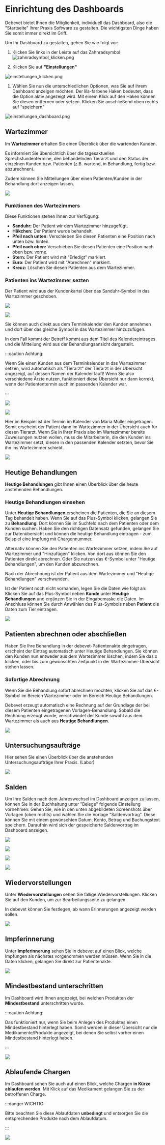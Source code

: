 # Einrichtung des Dashboards

Debevet bietet Ihnen die Möglichkeit, individuell das Dashboard, also die "Startseite" Ihrer Praxis Software zu gestalten. Die wichtigsten Dinge haben Sie somit immer direkt im Griff.

Um Ihr Dashboard zu gestalten, gehen Sie wie folgt vor:

1. Klicken Sie links in der Leiste auf das Zahnradsymbol   
![zahnradsymbol_klicken.png](../../static/img/dashboard/zahnradsymbol_klicken.png)
   

2. Klicken Sie auf **"Einstellungen"**    

![einstellungen_klicken.png](../../static/img/dashboard/einstellungen_klicken.png)


1. Wählen Sie nun die unterschiedlichen Optionen, was Sie auf ihrem Dashboard anzeigen möchten. Der lila-farbene Haken
bedeutet, dass die Option aktiv angezeigt wird. Mit einem Klick auf den Haken können Sie diesen entfernen oder setzen.
Klicken Sie anschließend oben rechts auf "speichern"     

![einstellungen_dashboard.png](../../static/img/dashboard/einstellungen_dashboard.png)

## Wartezimmer

Im **Wartezimmer** erhalten Sie einen Überblick über die wartenden Kunden.  

Es informiert Sie übersichtlich über die tagesaktuellen Sprechstundentermine, den behandelnden Tierarzt und den Status 
der einzelnen Kunden bzw. Patienten (z.B. wartend, in Behandlung, fertig bzw. abzurechnen).  

Zudem können Sie Mitteilungen über einen Patienten/Kunden in der Behandlung dort anzeigen lassen.  

![](../../static/img/dashboard/dashboard_wartezimmer1.png)  

### Funktionen des Wartezimmers  

Diese Funktionen stehen Ihnen zur Verfügung:

* **Sanduhr:** Der Patient wir dem Wartezimmer hinzugefügt.
* **Häkchen:** Der Patient wurde behandelt.
* **Pfeil nach unten:** Verschieben Sie diesen Patienten eine Position nach unten bzw. hinten.
* **Pfeil nach oben:** Verschieben Sie diesen Patienten eine Position nach oben bzw. vorne.
* **Stern:** Der Patient wird mit "Erledigt" markiert.
* **Euro:** Der Patient wird mit "Abrechnen" markiert.
* **Kreuz:** Löschen Sie diesen Patienten aus dem Wartezimmer.

### Patienten ins Wartezimmer sezten

Der Patient wird aus der Kundenkartei über das Sanduhr-Symbol in das Wartezimmer geschoben.  

![](../../static/img/dashboard/dashboard_wartezimmer1.png)  

![](../../static/img/dashboard/dashboard_ins_wartezimmer2.png)  


Sie können auch direkt aus dem Terminkalender den Kunden annehmen und dort über das gleiche Symbol in das Wartezimmer hinzuzufügen.

In dem Fall kommt der Betreff kommt aus dem Titel des Kalendereintrages und die Mitteilung wird aus der Behandlungsansicht dargestellt.

:::caution Achtung:  

Wenn Sie einen Kunden aus dem Terminkalender in das Wartezimmer setzen, wird automatisch als "Tierarzt" der Tierarzt in der Übersicht 
angezeigt, auf dessen Namen der Kalender läuft! Wenn Sie also verschiedene Ärzte nutzen, funktioniert diese Übersicht nur dann korrekt,
wenn der Patiententermin auch im passenden Kalender war.  

:::  

![](../../static/img/dashboard/wartezimmer_aus_kalender.png)  

![](../../static/img/dashboard/wartezimmer_aus_kalender2.png)

Hier im Beispiel ist der Termin im Kalender von Maria Müller eingetragen. Somit erscheint der Patient dann im Wartezimmer in der Übersicht auch
für diesen Tierarzt. Wenn Sie in Ihrer Praxis also im Wartezimmer bereits Zuweisungen nutzen wollen, muss die Mitarbeiterin, die den Kunden ins Wartezimmer
setzt, diesen in den passenden Kalender setzten, bevor Sie ihn ins Wartezimmer schiebt.  

![](../../static/img/dashboard/wartezimmer_aus_kalender3.png)

## Heutige Behandlungen 

**Heutige Behandlungen** gibt Ihnen einen Überblick über die heute anstehenden Behandlungen.

### Heutige Behandlungen einsehen  

Unter **Heutige Behandlungen** erscheinen die Patienten, die Sie an diesem Tag behandelt haben. Wenn Sie auf das Plus-Symbol klicken, gelangen Sie zu **Behandlung**. 
Dort können Sie im Suchfeld nach dem Patienten oder dem Kunden suchen. Haben Sie den richtigen Datensatz gefunden, gelangen Sie zur Datenübersicht und können die heutige Behandlung
eintragen - zum Beispiel eine Impfung mit Chargennummer.

Alternativ können Sie den Patienten ins Wartezimmer setzen, indem Sie auf Wartezimmer und "Hinzufügen" klicken. Von dort aus können Sie den Patienten direkt abrechnen. 
Oder Sie nutzen das €-Symbol unter "Heutige Behandlungen", um den Kunden abzurechnen.

Nach der Abrechnung ist der Patient aus dem Wartezimmer und "Heutige Behandlungen" verschwunden.

Ist der Patient noch nicht vorhanden, legen Sie die Daten wie folgt an:   
Klicken Sie auf das Plus-Symbol neben **Kunde** unter **Heutige Behandlungen** und ergänzen Sie in der Eingabemaske die Daten. 
Im Anschluss können Sie durch Anwählen des Plus-Symbols neben **Patient** die Daten zum Tier eintragen.  

![](../../static/img/dashboard/heutige_behandlungen.png)   

## Patienten abrechnen oder abschließen  

Haben Sie Ihre Behandlung in der debevet-Patientenakte eingetragen, erscheint der Eintrag automatisch unter Heutige Behandlungen. 
Sie können den Kunden nun entweder aus dem Wartezimmer löschen, indem Sie das x klicken, oder bis zum gewünschten Zeitpunkt in der Wartezimmer-Übersicht stehen lassen.  

### Sofortige Abrechnung

Wenn Sie die Behandlung sofort abrechnen möchten, klicken Sie auf das €-Symbol im Bereich Wartezimmer oder im Bereich Heutige Behandlungen.

Debevet erzeugt automatisch eine Rechnung auf der Grundlage der bei diesem Patienten eingetragenen Vorlagen-Behandlung. Sobald die Rechnung erzeugt wurde, 
verschwindet der Kunde sowohl aus dem Wartezimmer als auch aus **Heutige Behandlungen**.

![](../../static/img/dashboard/Heutige_Behandlung_Kunde_erscheint.png)   

## Untersuchungsaufträge

Hier sehen Sie einen Überblick über die anstehenden Untersuchungsaufträge Ihrer Praxis. (Labor)

![](../../static/img/dashboard/Untersuchungsauftraege.png)  

## Salden  

Um Ihre Salden nach dem Jahreswechsel im Dashboard anzeigen zu lassen, können Sie in der Buchhaltung unter "Belege" folgende Einstellung vornehmen: 
Gehen Sie, wie in den unten abgebildeten Screenshots über Vorlagen (oben rechts) und wählen Sie die Vorlage "Saldenvortrag". 
Diese können Sie mit einem gewünschten Datum, Konto, Betrag und Buchungstext speichern. Daraufhin wird sich der gespeicherte Saldenvortrag im Dashboard anzeigen.

![](../../static/img/dashboard/Salden.png)  

![](../../static/img/dashboard/salden_2.png)  

![](../../static/img/dashboard/salden_3.png)  

![](../../static/img/dashboard/salden_4.png)
  
## Wiedervorstellungen

Unter **Wiedervorstellungen** sehen Sie fällige Wiedervorstellungen. Klicken Sie auf den Kunden, um zur Bearbeitungsseite zu gelangen.

In debevet können Sie festlegen, ab wann Erinnerungen angezeigt werden sollen.

![](../../static/img/dashboard/Wiedervorstellungen.png)  

## Impferinnerung  

Unter **Impferinnerung** sehen Sie in debevet auf einen Blick, welche Impfungen als nächstes vorgenommen werden müssen. 
Wenn Sie in die Daten klicken, gelangen Sie direkt zur Patientenakte.  

![](../../static/img/dashboard/Impferinnerung.png)  

## Mindestbestand unterschritten  

Im Dashboard wird Ihnen angezeigt, bei welchen Produkten der **Mindestbestand** unterschritten wurde. 

:::caution Achtung:

Das funktioniert nur, wenn Sie beim Anlegen des Produktes einen Mindestbestand hinterlegt haben. Somit werden in dieser Übersicht 
nur die Medikamente/Produkte angezeigt, bei denen Sie selbst vorher einen Mindestbestand hinterlegt haben.   

:::  

![](../../static/img/dashboard/Mindestbestand_Unterschritten.png)  

## Ablaufende Chargen  

Im Dashboard sehen Sie auch auf einen Blick, welche Chargen **in Kürze ablaufen werden**. Mit Klick auf das Medikament gelangen Sie zu der betroffenen Charge.
  
:::danger WICHTIG:  

Bitte beachten Sie diese Ablaufdaten **unbedingt** und entsorgen Sie die entsprechenden Produkte nach dem Ablaufdatum.   

:::  

![](../../static/img/dashboard/Mindestbestand_Unterschritten.png)